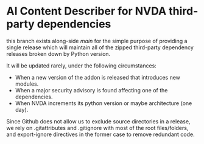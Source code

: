 # AI Content Describer for NVDA third-party dependencies

this branch exists along-side *main* for the simple purpose of providing a single release which will maintain all of the zipped third-party dependency releases broken down by Python version.

It will be updated rarely, under the following circumstances:

* When a new version of the addon is released that introduces new modules.
* When a major security advisory is found affecting one of the dependencies.
* When NVDA increments its python version or maybe architecture (one day).

Since Github does not allow us to exclude source directories in a release, we rely on .gitattributes and .gitignore with most of the root files/folders, and export-ignore directives in the former case to remove redundant code.
